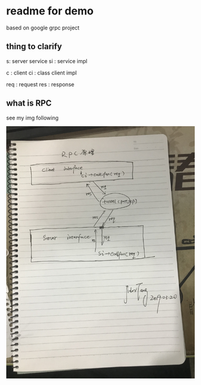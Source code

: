 # readme for demo 

based on google grpc project  

## thing to clarify 
s: server service 
si : service impl

c : client 
ci : class client impl

req : request 
res : response 

## what is RPC
 
see my img following

![what is RPC](./img/what_is_grpc.jpg)





